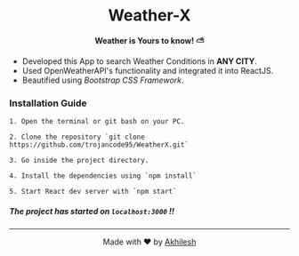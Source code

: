<h1 align="center">Weather-X</h1>
<p align="center"><b>Weather is Yours to know! ⛅️</b></p>


- Developed this App to search Weather Conditions in **ANY CITY**. 
- Used OpenWeatherAPI's functionality and integrated it into ReactJS. 
- Beautified using *Bootstrap CSS Framework*.

### Installation Guide
```
1. Open the terminal or git bash on your PC.
```

```
2. Clone the repository `git clone https://github.com/trojancode95/WeatherX.git`
```

```
3. Go inside the project directory.
```

```
4. Install the dependencies using `npm install`
```

```
5. Start React dev server with `npm start`
```


##### The project has started on `localhost:3000` !!

---
<p align="center"> Made with ❤️ by <a href="https://trojancode.me">Akhilesh</a></p>
